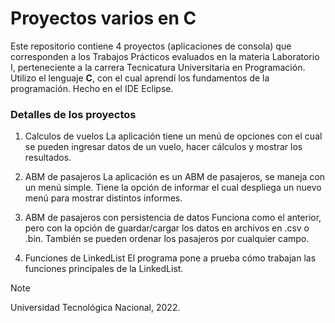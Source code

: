 # Proyectos varios en C

Este repositorio contiene 4 proyectos (aplicaciones de consola) que corresponden a los Trabajos Prácticos evaluados en la materia Laboratorio I, perteneciente a la carrera Tecnicatura Universitaria en Programación.
Utilizo el lenguaje **C**, con el cual aprendí los fundamentos de la programación. Hecho en el IDE Eclipse.

### Detalles de los proyectos

1. Calculos de vuelos 
La aplicación tiene un menú de opciones con el cual se pueden ingresar datos de un vuelo, hacer cálculos y mostrar los resultados.

2. ABM de pasajeros 
La aplicación es un ABM de pasajeros, se maneja con un menú simple. Tiene la opción de informar el cual despliega un nuevo menú para mostrar distintos informes.

3. ABM de pasajeros con persistencia de datos 
Funciona como el anterior, pero con la opción de guardar/cargar los datos en archivos en .csv o .bin. También se pueden ordenar los pasajeros por cualquier campo.

4. Funciones de LinkedList 
El programa pone a prueba cómo trabajan las funciones principales de la LinkedList. 



> [!NOTE]
> Universidad Tecnológica Nacional, 2022.
